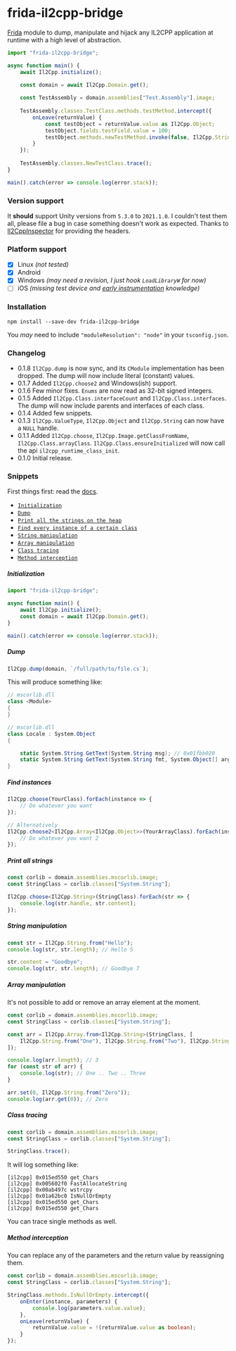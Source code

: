 # frida-il2cpp-bridge
[Frida](https://frida.re/) module to dump, manipulate and hijack any IL2CPP application at runtime with a high level of abstraction.
```ts
import "frida-il2cpp-bridge";

async function main() {
    await Il2Cpp.initialize();

    const domain = await Il2Cpp.Domain.get();
    
    const TestAssembly = domain.assemblies["Test.Assembly"].image;
    
    TestAssembly.classes.TestClass.methods.testMethod.intercept({
        onLeave(returnValue) { 
            const testObject = returnValue.value as Il2Cpp.Object;
            testObject.fields.testField.value = 100;
            testObject.methods.newTestMethod.invoke(false, Il2Cpp.String.from("testString"));
        }
    });
    
    TestAssembly.classes.NewTestClass.trace();
}

main().catch(error => console.log(error.stack));
```

### Version support
It **should** support Unity versions from `5.3.0` to `2021.1.0`. I couldn't test them
all, please file a bug in case something doesn't work as expected. Thanks to [Il2CppInspector](https://github.com/djkaty/Il2CppInspector)
for providing the headers.

### Platform support
- [x] Linux _(not tested)_
- [x] Android
- [x] Windows _(may need a revision, I just hook `LoadLibraryW` for now)_
- [ ] iOS _(missing test device and [early instrumentation](src/utils/platform.ts) knowledge)_

### Installation
```shell script
npm install --save-dev frida-il2cpp-bridge
```
You _may_ need to include `"moduleResolution": "node"` in your `tsconfig.json`.

### Changelog
- 0.1.8 `Il2Cpp.dump` is now sync, and its `CModule` implementation has been dropped. The dump will now include
 literal (constant) values.
- 0.1.7 Added `Il2Cpp.choose2` and Windows(ish) support.
- 0.1.6 Few minor fixes. `Enums` are now read as 32-bit signed integers.
- 0.1.5 Added `Il2Cpp.Class.interfaceCount` and `Il2Cpp.Class.interfaces`. The dump will now include parents and
 interfaces of each class.
- 0.1.4 Added few snippets.
- 0.1.3 `Il2Cpp.ValueType`, `Il2Cpp.Object` and `Il2Cpp.String` can now have a `NULL` handle.
- 0.1.1 Added `Il2Cpp.choose`, `Il2Cpp.Image.getClassFromName`, `Il2Cpp.Class.arrayClass`.
`Il2Cpp.Class.ensureInitialized` will now call the api `il2cpp_runtime_class_init`.
- 0.1.0 Initial release.

### Snippets
First things first: read the [docs](https://vfsfitvnm.github.io/frida-il2cpp-bridge/index.html).
* [`Initialization`](#initialization)
* [`Dump`](#dump)
* [`Print all the strings on the heap`](#print-all-strings)
* [`Find every instance of a certain class`](#find-instances)
* [`String manipulation`](#string-manipulation)
* [`Array manipulation`](#array-manipulation)
* [`Class tracing`](#class-tracing)
* [`Method interception`](#method-interception)

##### Initialization
```ts
import "frida-il2cpp-bridge";

async function main() {
    await Il2Cpp.initialize();
    const domain = await Il2Cpp.Domain.get();
}

main().catch(error => console.log(error.stack));
```

##### Dump
```ts
Il2Cpp.dump(domain, `/full/path/to/file.cs`);
```
This will produce something like:
```cs
// mscorlib.dll
class <Module>
{
}

// mscorlib.dll
class Locale : System.Object
{

    static System.String GetText(System.String msg); // 0x01fbb020
    static System.String GetText(System.String fmt, System.Object[] args); // 0x01803a38
}
```

##### Find instances
```ts
Il2Cpp.choose(YourClass).forEach(instance => {
    // Do whatever you want
});

// Alternatively
Il2Cpp.choose2<Il2Cpp.Array<Il2Cpp.Object>>(YourArrayClass).forEach(instance => {
    // Do whatever you want 2
});
```

##### Print all strings
```ts
const corlib = domain.assemblies.mscorlib.image;
const StringClass = corlib.classes["System.String"];

Il2Cpp.choose<Il2Cpp.String>(StringClass).forEach(str => {
    console.log(str.handle, str.content);
});
```

##### String manipulation
```ts
const str = Il2Cpp.String.from("Hello");
console.log(str, str.length); // Hello 5

str.content = "Goodbye";
console.log(str, str.length); // Goodbye 7
```

##### Array manipulation
It's not possible to add or remove an array element at the moment.
```ts
const corlib = domain.assemblies.mscorlib.image;
const StringClass = corlib.classes["System.String"];

const arr = Il2Cpp.Array.from<Il2Cpp.String>(StringClass, [
    Il2Cpp.String.from("One"), Il2Cpp.String.from("Two"), Il2Cpp.String.from("Three")
]);

console.log(arr.length); // 3
for (const str of arr) {
    console.log(str); // One .. Two .. Three
}

arr.set(0, Il2Cpp.String.from("Zero"));
console.log(arr.get(0)); // Zero
```

##### Class tracing
```ts
const corlib = domain.assemblies.mscorlib.image;
const StringClass = corlib.classes["System.String"];

StringClass.trace();
```
It will log something like:
```coffeescriptliterate
[il2cpp] 0x015ed550 get_Chars
[il2cpp] 0x005602f0 FastAllocateString
[il2cpp] 0x00ab497c wstrcpy
[il2cpp] 0x01a62bc0 IsNullOrEmpty
[il2cpp] 0x015ed550 get_Chars
[il2cpp] 0x015ed550 get_Chars
````
You can trace single methods as well.

##### Method interception
You can replace any of the parameters and the return value by reassigning them.
```ts
const corlib = domain.assemblies.mscorlib.image;
const StringClass = corlib.classes["System.String"];

StringClass.methods.IsNullOrEmpty.intercept({
    onEnter(instance, parameters) {
        console.log(parameters.value.value);
    },
    onLeave(returnValue) {
        returnValue.value = !(returnValue.value as boolean);
    }
});
```


